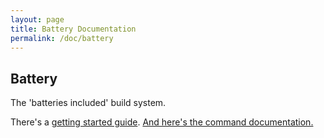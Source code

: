 ```yaml
---
layout: page
title: Battery Documentation
permalink: /doc/battery
---
```


Battery
---

The 'batteries included' build system. 

There's a [getting started guide](started.html).
[And here's the command documentation.](commands.html)
